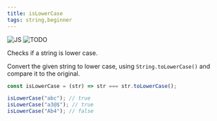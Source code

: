 ```yaml
---
title: isLowerCase
tags: string,beginner
---
```


![JS](https://img.shields.io/badge/supports-javascript-yellow.svg?style=flat-square)
![TODO](https://img.shields.io/badge///TODO-blue.svg?style=flat-square)

Checks if a string is lower case.

Convert the given string to lower case, using `String.toLowerCase()` and compare it to the original.

```js
const isLowerCase = (str) => str === str.toLowerCase();
```

```js
isLowerCase("abc"); // true
isLowerCase("a3@$"); // true
isLowerCase("Ab4"); // false
```
